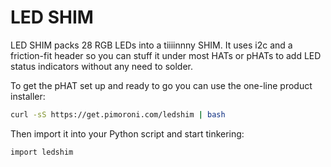 <!--
---
name: LED SHIM
class: board
type: display, led
formfactor: Custom
manufacturer: Pimoroni
description: 28 RGB LEDs
url: https://github.com/pimoroni/led-shim
github: https://github.com/pimoroni/led-shim
buy: https://shop.pimoroni.com/products/led-shim
image: 'pimoroni-led-shim.png'
pincount: 40
eeprom: no
power:
  '4':
ground:
  '6':
  '20':
pin:
  '3':
    mode: i2c
  '5':
    mode: i2c
i2c:
  '0x75':
    name: Matrix LED driver
    device: IS31FL3731
-->
# LED SHIM

LED SHIM packs 28 RGB LEDs into a tiiiinnny SHIM. It uses i2c and a friction-fit header so you can stuff it under most HATs or pHATs to add LED status indicators without any need to solder.

To get the pHAT set up and ready to go you can use the one-line product installer:

```bash
curl -sS https://get.pimoroni.com/ledshim | bash
```

Then import it into your Python script and start tinkering:

```bash
import ledshim
```

